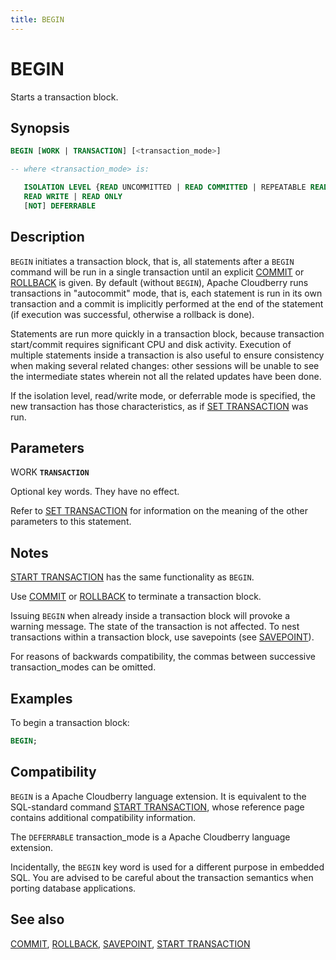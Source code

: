 ```yaml
---
title: BEGIN
---
```


# BEGIN

Starts a transaction block.

## Synopsis

```sql
BEGIN [WORK | TRANSACTION] [<transaction_mode>]

-- where <transaction_mode> is:

   ISOLATION LEVEL {READ UNCOMMITTED | READ COMMITTED | REPEATABLE READ | SERIALIZABLE}
   READ WRITE | READ ONLY
   [NOT] DEFERRABLE
```

## Description

`BEGIN` initiates a transaction block, that is, all statements after a `BEGIN` command will be run in a single transaction until an explicit [COMMIT](/docs/sql-stmts/commit.md) or [ROLLBACK](/docs/sql-stmts/rollback.md) is given. By default (without `BEGIN`), Apache Cloudberry runs transactions in "autocommit" mode, that is, each statement is run in its own transaction and a commit is implicitly performed at the end of the statement (if execution was successful, otherwise a rollback is done).

Statements are run more quickly in a transaction block, because transaction start/commit requires significant CPU and disk activity. Execution of multiple statements inside a transaction is also useful to ensure consistency when making several related changes: other sessions will be unable to see the intermediate states wherein not all the related updates have been done.

If the isolation level, read/write mode, or deferrable mode is specified, the new transaction has those characteristics, as if [SET TRANSACTION](/docs/sql-stmts/set-transaction.md) was run.

## Parameters

WORK
**`TRANSACTION`**

Optional key words. They have no effect.

Refer to [SET TRANSACTION](/docs/sql-stmts/set-transaction.md) for information on the meaning of the other parameters to this statement.

## Notes

[START TRANSACTION](/docs/sql-stmts/start-transaction.md) has the same functionality as `BEGIN`.

Use [COMMIT](/docs/sql-stmts/commit.md) or [ROLLBACK](/docs/sql-stmts/rollback.md) to terminate a transaction block.

Issuing `BEGIN` when already inside a transaction block will provoke a warning message. The state of the transaction is not affected. To nest transactions within a transaction block, use savepoints (see [SAVEPOINT](/docs/sql-stmts/savepoint.md)).

For reasons of backwards compatibility, the commas between successive transaction_modes can be omitted.

## Examples

To begin a transaction block:

```sql
BEGIN;
```

## Compatibility

`BEGIN` is a Apache Cloudberry language extension. It is equivalent to the SQL-standard command [START TRANSACTION](/docs/sql-stmts/start-transaction.md), whose reference page contains additional compatibility information.

The `DEFERRABLE` transaction_mode is a Apache Cloudberry language extension.

Incidentally, the `BEGIN` key word is used for a different purpose in embedded SQL. You are advised to be careful about the transaction semantics when porting database applications.

## See also

[COMMIT](/docs/sql-stmts/commit.md), [ROLLBACK](/docs/sql-stmts/rollback.md), [SAVEPOINT](/docs/sql-stmts/savepoint.md), [START TRANSACTION](/docs/sql-stmts/start-transaction.md)
